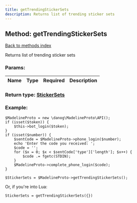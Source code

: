 ```yaml
---
title: getTrendingStickerSets
description: Returns list of trending sticker sets
---
```

## Method: getTrendingStickerSets  
[Back to methods index](index.md)


Returns list of trending sticker sets

### Params:

| Name     |    Type       | Required | Description |
|----------|:-------------:|:--------:|------------:|


### Return type: [StickerSets](../types/StickerSets.md)

### Example:


```
$MadelineProto = new \danog\MadelineProto\API();
if (isset($token)) {
    $this->bot_login($token);
}
if (isset($number)) {
    $sentCode = $MadelineProto->phone_login($number);
    echo 'Enter the code you received: ';
    $code = '';
    for ($x = 0; $x < $sentCode['type']['length']; $x++) {
        $code .= fgetc(STDIN);
    }
    $MadelineProto->complete_phone_login($code);
}

$StickerSets = $MadelineProto->getTrendingStickerSets();
```

Or, if you're into Lua:

```
StickerSets = getTrendingStickerSets({})
```

